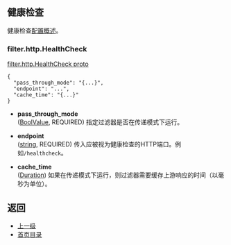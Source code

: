 ## 健康检查

健康检查[配置概述](../../../Configurationreference/HTTPfilters/Healthcheck.md)。

### filter.http.HealthCheck
[filter.http.HealthCheck proto](https://github.com/envoyproxy/data-plane-api/blob/master/api/filter/http/health_check.proto#L12)

```
{
  "pass_through_mode": "{...}",
  "endpoint": "...",
  "cache_time": "{...}"
}
```

- **pass_through_mode**<br />
	([BoolValue](https://developers.google.com/protocol-buffers/docs/reference/google.protobuf#boolvalue), REQUIRED) 指定过滤器是否在传递模式下运行。

- **endpoint**<br />
	([string](https://developers.google.com/protocol-buffers/docs/proto#scalar), REQUIRED) 传入应被视为健康检查的HTTP端口。例如`/healthcheck`。

- **cache_time**<br />
	([Duration](https://developers.google.com/protocol-buffers/docs/reference/google.protobuf#duration)) 如果在传递模式下运行，则过滤器需要缓存上游响应的时间（以毫秒为单位）。

## 返回
- [上一级](../HTTPfilters.md)
- [首页目录](../../../README.md)

